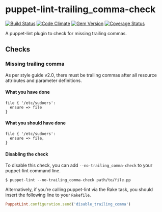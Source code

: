 puppet-lint-trailing_comma-check
=================================

[![Build Status](https://travis-ci.org/camptocamp/puppet-lint-trailing_comma-check.svg)](https://travis-ci.org/camptocamp/puppet-lint-trailing_comma-check)
[![Code Climate](https://codeclimate.com/github/camptocamp/puppet-lint-trailing_comma-check/badges/gpa.svg)](https://codeclimate.com/github/camptocamp/puppet-lint-trailing_comma-check)
[![Gem Version](https://badge.fury.io/rb/puppet-lint-trailing_comma-check.svg)](http://badge.fury.io/rb/puppet-lint-trailing_comma-check)
[![Coverage Status](https://img.shields.io/coveralls/camptocamp/puppet-lint-trailing_comma-check.svg)](https://coveralls.io/r/camptocamp/puppet-lint-trailing_comma-check?branch=master)

A puppet-lint plugin to check for missing trailing commas.


## Checks

### Missing trailing comma

As per style guide v2.0, there must be trailing commas after all resource attributes and
parameter definitions.

#### What you have done

```puppet
file { '/etc/sudoers':
  ensure => file
}
```

#### What you should have done

```puppet
file { '/etc/sudoers':
  ensure => file,
}
```


#### Disabling the check

To disable this check, you can add `--no-trailing_comma-check` to your puppet-lint command line.

```shell
$ puppet-lint --no-trailing_comma-check path/to/file.pp
```

Alternatively, if you’re calling puppet-lint via the Rake task, you should insert the following line to your `Rakefile`.

```ruby
PuppetLint.configuration.send('disable_trailing_comma')
```
